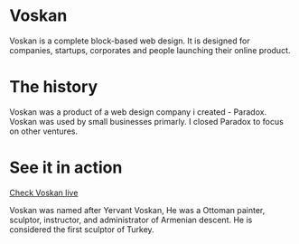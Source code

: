 # Voskan
Voskan is a complete block-based web design. It is designed for companies, startups, corporates and people launching their online product.

# The history
Voskan was a product of a web design company i created - Paradox. Voskan was used by small businesses primarly. I closed Paradox to focus on other ventures.

# See it in action

[Check Voskan live](https://www.muneebtatar.com/portfolio/projects/voskan/layouts/Example%201/)

Voskan was named after Yervant Voskan, He was a Ottoman painter, sculptor, instructor, and administrator of Armenian descent. He is considered the first sculptor of Turkey.
